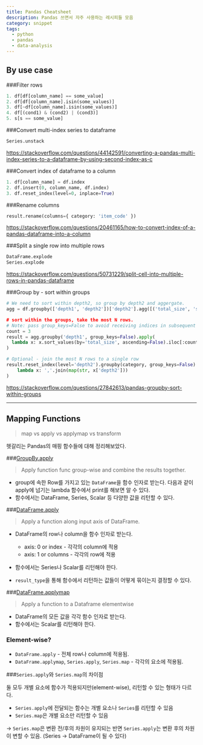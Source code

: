 ```yaml
---
title: Pandas Cheatsheet
description: Pandas 쓰면서 자주 사용하는 레시피들 모음
category: snippet
tags:
  - python
  - pandas
  - data-analysis
---
```


## By use case

###Filter rows

```python
1. df[df[column_name] == some_value]
2. df[df[column_name].isin(some_values)]
3. df[~df[column_name].isin(some_values)]
4. df[(cond1) & (cond2) | (cond3)]
5. s[s == some_value]
```

###Convert multi-index series to dataframe

```python
Series.unstack
```

https://stackoverflow.com/questions/44142591/converting-a-pandas-multi-index-series-to-a-dataframe-by-using-second-index-as-c

###Convert index of dataframe to a column

```python
1. df[column_name] = df.index
2. df.insert(0, column_name, df.index)
3. df.reset_index(level=0, inplace=True)
```

###Rename columns

```python
result.rename(columns={ category: 'item_code' })
```

https://stackoverflow.com/questions/20461165/how-to-convert-index-of-a-pandas-dataframe-into-a-column

###Split a single row into multiple rows

```python
DataFrame.explode
Series.explode
```

https://stackoverflow.com/questions/50731229/split-cell-into-multiple-rows-in-pandas-dataframe

###Group by - sort within groups

```python
# We need to sort within depth2, so group by depth2 and aggergate.
agg = df.groupby(['depth1', 'depth2'])['depth2'].agg([('total_size', 'size)])

# sort within the groups, take the most N rows.
# Note: pass group_keys=False to avoid receiving indices in subsequent apply() function.
count = 3
result = agg.groupby('depth1', group_keys=False).apply(
  lambda x: x.sort_values(by='total_size', ascending=False).iloc[:count]
)

# Optional - join the most N rows to a single row
result.reset_index(level='depth2').groupby(category, group_keys=False).apply(
    lambda x: ','.join(map(str, x['depth2']))
)
```

https://stackoverflow.com/questions/27842613/pandas-groupby-sort-within-groups

---

## Mapping Functions

> map vs apply vs applymap vs transform

헷갈리는 Pandas의 매핑 함수들에 대해 정리해보았다.

###[GroupBy.apply](https://pandas.pydata.org/docs/reference/api/pandas.core.groupby.GroupBy.apply.html)

> Apply function func group-wise and combine the results together.

- group에 속한 Row를 가지고 있는 `DataFrame`을 함수 인자로 받는다. 다음과 같이 apply에 넘기는 lambda 함수에서 print를 해보면 알 수 있다.
- 함수에서는 DataFrame, Series, Scalar 등 다양한 값을 리턴할 수 있다.

###[DataFrame.apply](https://pandas.pydata.org/docs/reference/api/pandas.DataFrame.apply.html)

> Apply a function along input axis of DataFrame.

- DataFrame의 row나 column을 함수 인자로 받는다.

  - axis: 0 or index - 각각의 column에 적용
  - axis: 1 or columns - 각각의 row에 적용

- 함수에서는 Series나 Scalar를 리턴해야 한다.
- `result_type`을 통해 함수에서 리턴하는 값들이 어떻게 묶이는지 결정할 수 있다.

###[DataFrame.applymap](https://pandas.pydata.org/docs/reference/api/pandas.DataFrame.applymap.html)

> Apply a function to a Dataframe elementwise

- DataFrame의 모든 값을 각각 함수 인자로 받는다.
- 함수에서는 Scalar를 리턴해야 한다.

### Element-wise?

- `DataFrame.apply` - 전체 row나 column에 적용됨.
- `DataFrame.applymap`, `Series.apply`, `Series.map` - 각각의 요소에 적용됨.

###`Series.apply`와 `Series.map`의 차이점

둘 모두 개별 요소에 함수가 적용되지만(element-wise), 리턴할 수 있는 형태가 다르다.

- `Series.apply`에 전달되는 함수는 개별 요소나 `Series`를 리턴할 수 있음
- `Series.map`은 개별 요소만 리턴할 수 있음

-> `Series.map`은 변환 전/후의 차원이 유지되는 반면 `Series.apply`는 변환 후의 차원이 변할 수 있음. (Series -> DataFrame이 될 수 있다)
